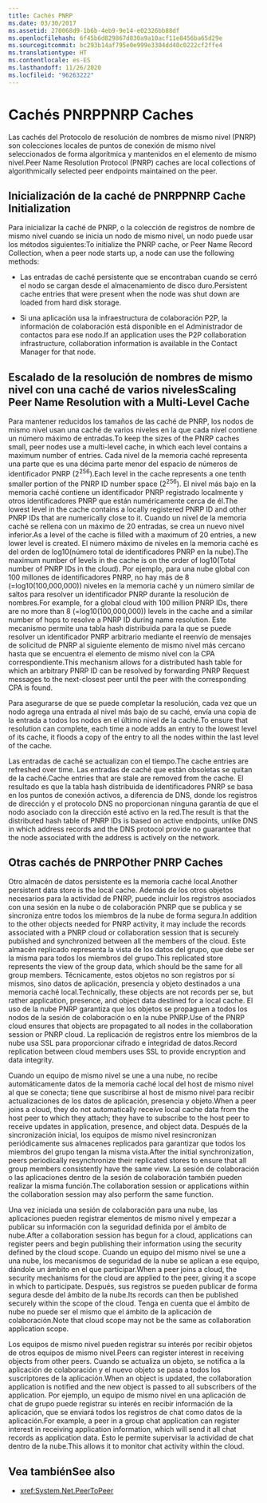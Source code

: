 ```yaml
---
title: Cachés PNRP
ms.date: 03/30/2017
ms.assetid: 270068d9-1b6b-4eb9-9e14-e02326bb88df
ms.openlocfilehash: 6f45b6d829867d830a9a10acf11e8456ba65d29e
ms.sourcegitcommit: bc293b14af795e0e999e3304dd40c0222cf2ffe4
ms.translationtype: HT
ms.contentlocale: es-ES
ms.lasthandoff: 11/26/2020
ms.locfileid: "96263222"
---
```

# <a name="pnrp-caches"></a><span data-ttu-id="856d0-102">Cachés PNRP</span><span class="sxs-lookup"><span data-stu-id="856d0-102">PNRP Caches</span></span>

<span data-ttu-id="856d0-103">Las cachés del Protocolo de resolución de nombres de mismo nivel (PNRP) son colecciones locales de puntos de conexión de mismo nivel seleccionados de forma algorítmica y mantenidos en el elemento de mismo nivel.</span><span class="sxs-lookup"><span data-stu-id="856d0-103">Peer Name Resolution Protocol (PNRP) caches are local collections of algorithmically selected peer endpoints maintained on the peer.</span></span>  
  
## <a name="pnrp-cache-initialization"></a><span data-ttu-id="856d0-104">Inicialización de la caché de PNRP</span><span class="sxs-lookup"><span data-stu-id="856d0-104">PNRP Cache Initialization</span></span>  

 <span data-ttu-id="856d0-105">Para inicializar la caché de PNRP, o la colección de registros de nombre de mismo nivel cuando se inicia un nodo de mismo nivel, un nodo puede usar los métodos siguientes:</span><span class="sxs-lookup"><span data-stu-id="856d0-105">To initialize the PNRP cache, or Peer Name Record Collection, when a peer node starts up, a node can use the following methods:</span></span>  
  
- <span data-ttu-id="856d0-106">Las entradas de caché persistente que se encontraban cuando se cerró el nodo se cargan desde el almacenamiento de disco duro.</span><span class="sxs-lookup"><span data-stu-id="856d0-106">Persistent cache entries that were present when the node was shut down are loaded from hard disk storage.</span></span>  
  
- <span data-ttu-id="856d0-107">Si una aplicación usa la infraestructura de colaboración P2P, la información de colaboración está disponible en el Administrador de contactos para ese nodo.</span><span class="sxs-lookup"><span data-stu-id="856d0-107">If an application uses the P2P collaboration infrastructure, collaboration information is available in the Contact Manager for that node.</span></span>  
  
## <a name="scaling-peer-name-resolution-with-a-multi-level-cache"></a><span data-ttu-id="856d0-108">Escalado de la resolución de nombres de mismo nivel con una caché de varios niveles</span><span class="sxs-lookup"><span data-stu-id="856d0-108">Scaling Peer Name Resolution with a Multi-Level Cache</span></span>  

 <span data-ttu-id="856d0-109">Para mantener reducidos los tamaños de las caché de PNRP, los nodos de mismo nivel usan una caché de varios niveles en la que cada nivel contiene un número máximo de entradas.</span><span class="sxs-lookup"><span data-stu-id="856d0-109">To keep the sizes of the PNRP caches small, peer nodes use a multi-level cache, in which each level contains a maximum number of entries.</span></span> <span data-ttu-id="856d0-110">Cada nivel de la memoria caché representa una parte que es una décima parte menor del espacio de números de identificador PNRP (2<sup>256</sup>).</span><span class="sxs-lookup"><span data-stu-id="856d0-110">Each level in the cache represents a one tenth smaller portion of the PNRP ID number space (2<sup>256</sup>).</span></span> <span data-ttu-id="856d0-111">El nivel más bajo en la memoria caché contiene un identificador PNRP registrado localmente y otros identificadores PNRP que están numéricamente cerca de él.</span><span class="sxs-lookup"><span data-stu-id="856d0-111">The lowest level in the cache contains a locally registered PNRP ID and other PNRP IDs that are numerically close to it.</span></span> <span data-ttu-id="856d0-112">Cuando un nivel de la memoria caché se rellena con un máximo de 20 entradas, se crea un nuevo nivel inferior.</span><span class="sxs-lookup"><span data-stu-id="856d0-112">As a level of the cache is filled with a maximum of 20 entries, a new lower level is created.</span></span> <span data-ttu-id="856d0-113">El número máximo de niveles en la memoria caché es del orden de log10(número total de identificadores PNRP en la nube).</span><span class="sxs-lookup"><span data-stu-id="856d0-113">The maximum number of levels in the cache is on the order of log10(Total number of PNRP IDs in the cloud).</span></span> <span data-ttu-id="856d0-114">Por ejemplo, para una nube global con 100 millones de identificadores PNRP, no hay más de 8 (=log10(100,000,000)) niveles en la memoria caché y un número similar de saltos para resolver un identificador PNRP durante la resolución de nombres.</span><span class="sxs-lookup"><span data-stu-id="856d0-114">For example, for a global cloud with 100 million PNRP IDs, there are no more than 8 (=log10(100,000,000)) levels in the cache and a similar number of hops to resolve a PNRP ID during name resolution.</span></span> <span data-ttu-id="856d0-115">Este mecanismo permite una tabla hash distribuida para la que se puede resolver un identificador PNRP arbitrario mediante el reenvío de mensajes de solicitud de PNRP al siguiente elemento de mismo nivel más cercano hasta que se encuentra el elemento de mismo nivel con la CPA correspondiente.</span><span class="sxs-lookup"><span data-stu-id="856d0-115">This mechanism allows for a distributed hash table for which an arbitrary PNRP ID can be resolved by forwarding PNRP Request messages to the next-closest peer until the peer with the corresponding CPA is found.</span></span>  
  
 <span data-ttu-id="856d0-116">Para asegurarse de que se puede completar la resolución, cada vez que un nodo agrega una entrada al nivel más bajo de su caché, envía una copia de la entrada a todos los nodos en el último nivel de la caché.</span><span class="sxs-lookup"><span data-stu-id="856d0-116">To ensure that resolution can complete, each time a node adds an entry to the lowest level of its cache, it floods a copy of the entry to all the nodes within the last level of the cache.</span></span>  
  
 <span data-ttu-id="856d0-117">Las entradas de caché se actualizan con el tiempo.</span><span class="sxs-lookup"><span data-stu-id="856d0-117">The cache entries are refreshed over time.</span></span> <span data-ttu-id="856d0-118">Las entradas de caché que están obsoletas se quitan de la caché.</span><span class="sxs-lookup"><span data-stu-id="856d0-118">Cache entries that are stale are removed from the cache.</span></span> <span data-ttu-id="856d0-119">El resultado es que la tabla hash distribuida de identificadores PNRP se basa en los puntos de conexión activos, a diferencia de DNS, donde los registros de dirección y el protocolo DNS no proporcionan ninguna garantía de que el nodo asociado con la dirección esté activo en la red.</span><span class="sxs-lookup"><span data-stu-id="856d0-119">The result is that the distributed hash table of PNRP IDs is based on active endpoints, unlike DNS in which address records and the DNS protocol provide no guarantee that the node associated with the address is actively on the network.</span></span>  
  
## <a name="other-pnrp-caches"></a><span data-ttu-id="856d0-120">Otras cachés de PNRP</span><span class="sxs-lookup"><span data-stu-id="856d0-120">Other PNRP Caches</span></span>  

 <span data-ttu-id="856d0-121">Otro almacén de datos persistente es la memoria caché local.</span><span class="sxs-lookup"><span data-stu-id="856d0-121">Another persistent data store is the local cache.</span></span>  <span data-ttu-id="856d0-122">Además de los otros objetos necesarios para la actividad de PNRP, puede incluir los registros asociados con una sesión en la nube o de colaboración PNRP que se publica y se sincroniza entre todos los miembros de la nube de forma segura.</span><span class="sxs-lookup"><span data-stu-id="856d0-122">In addition to the other objects needed for PNRP activity, it may include the records associated with a PNRP cloud or collaboration session that is securely published and synchronized between all the members of the cloud.</span></span> <span data-ttu-id="856d0-123">Este almacén replicado representa la vista de los datos del grupo, que debe ser la misma para todos los miembros del grupo.</span><span class="sxs-lookup"><span data-stu-id="856d0-123">This replicated store represents the view of the group data, which should be the same for all group members.</span></span> <span data-ttu-id="856d0-124">Técnicamente, estos objetos no son registros por sí mismos, sino datos de aplicación, presencia y objeto destinados a una memoria caché local.</span><span class="sxs-lookup"><span data-stu-id="856d0-124">Technically, these objects are not records per se, but rather application, presence, and object data destined for a local cache.</span></span> <span data-ttu-id="856d0-125">El uso de la nube PNRP garantiza que los objetos se propaguen a todos los nodos de la sesión de colaboración o en la nube PNRP.</span><span class="sxs-lookup"><span data-stu-id="856d0-125">Use of the PNRP cloud ensures that objects are propagated to all nodes in the collaboration session or PNRP cloud.</span></span>  <span data-ttu-id="856d0-126">La replicación de registros entre los miembros de la nube usa SSL para proporcionar cifrado e integridad de datos.</span><span class="sxs-lookup"><span data-stu-id="856d0-126">Record replication between cloud members uses SSL to provide encryption and data integrity.</span></span>  
  
 <span data-ttu-id="856d0-127">Cuando un equipo de mismo nivel se une a una nube, no recibe automáticamente datos de la memoria caché local del host de mismo nivel al que se conecta; tiene que suscribirse al host de mismo nivel para recibir actualizaciones de los datos de aplicación, presencia y objeto.</span><span class="sxs-lookup"><span data-stu-id="856d0-127">When a peer joins a cloud, they do not automatically receive local cache data from the host peer to which they attach; they have to subscribe to the host peer to receive updates in application, presence, and object data.</span></span> <span data-ttu-id="856d0-128">Después de la sincronización inicial, los equipos de mismo nivel resincronizan periódicamente sus almacenes replicados para garantizar que todos los miembros del grupo tengan la misma vista.</span><span class="sxs-lookup"><span data-stu-id="856d0-128">After the initial synchronization, peers periodically resynchronize their replicated stores to ensure that all group members consistently have the same view.</span></span>  <span data-ttu-id="856d0-129">La sesión de colaboración o las aplicaciones dentro de la sesión de colaboración también pueden realizar la misma función.</span><span class="sxs-lookup"><span data-stu-id="856d0-129">The collaboration session or applications within the collaboration session may also perform the same function.</span></span>  
  
 <span data-ttu-id="856d0-130">Una vez iniciada una sesión de colaboración para una nube, las aplicaciones pueden registrar elementos de mismo nivel y empezar a publicar su información con la seguridad definida por el ámbito de nube.</span><span class="sxs-lookup"><span data-stu-id="856d0-130">After a collaboration session has begun for a cloud, applications can register peers and begin publishing their information using the security defined by the cloud scope.</span></span> <span data-ttu-id="856d0-131">Cuando un equipo del mismo nivel se une a una nube, los mecanismos de seguridad de la nube se aplican a ese equipo, dándole un ámbito en el que participar.</span><span class="sxs-lookup"><span data-stu-id="856d0-131">When a peer joins a cloud, the security mechanisms for the cloud are applied to the peer, giving it a scope in which to participate.</span></span>  <span data-ttu-id="856d0-132">Después, sus registros se pueden publicar de forma segura desde del ámbito de la nube.</span><span class="sxs-lookup"><span data-stu-id="856d0-132">Its records can then be published securely within the scope of the cloud.</span></span> <span data-ttu-id="856d0-133">Tenga en cuenta que el ámbito de nube no puede ser el mismo que el ámbito de la aplicación de colaboración.</span><span class="sxs-lookup"><span data-stu-id="856d0-133">Note that cloud scope may not be the same as collaboration application scope.</span></span>  
  
 <span data-ttu-id="856d0-134">Los equipos de mismo nivel pueden registrar su interés por recibir objetos de otros equipos de mismo nivel.</span><span class="sxs-lookup"><span data-stu-id="856d0-134">Peers can register interest in receiving objects from other peers.</span></span> <span data-ttu-id="856d0-135">Cuando se actualiza un objeto, se notifica a la aplicación de colaboración y el nuevo objeto se pasa a todos los suscriptores de la aplicación.</span><span class="sxs-lookup"><span data-stu-id="856d0-135">When an object is updated, the collaboration application is notified and the new object is passed to all subscribers of the application.</span></span> <span data-ttu-id="856d0-136">Por ejemplo, un equipo de mismo nivel en una aplicación de chat de grupo puede registrar su interés en recibir información de la aplicación, que se enviará todos los registros de chat como datos de la aplicación.</span><span class="sxs-lookup"><span data-stu-id="856d0-136">For example, a peer in a group chat application can register interest in receiving application information, which will send it all chat records as application data.</span></span>  <span data-ttu-id="856d0-137">Esto le permite supervisar la actividad de chat dentro de la nube.</span><span class="sxs-lookup"><span data-stu-id="856d0-137">This allows it to monitor chat activity within the cloud.</span></span>  
  
## <a name="see-also"></a><span data-ttu-id="856d0-138">Vea también</span><span class="sxs-lookup"><span data-stu-id="856d0-138">See also</span></span>

- <xref:System.Net.PeerToPeer>
